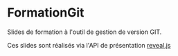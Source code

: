# FormationGit

Slides de formation à l'outil de gestion de version GIT.

Ces slides sont réalisés via l'API de présentation [reveal.js](https://github.com/hakimel/reveal.js)

